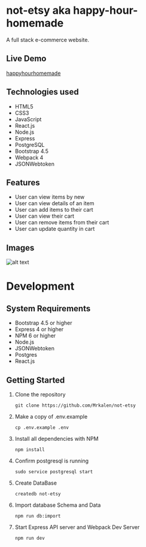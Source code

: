 # not-etsy aka happy-hour-homemade

A full stack e-commerce website.

## Live Demo 

[happyhourhomemade](https://happyhourhomemade.herokuapp.com/)

## Technologies used

  - HTML5
  - CSS3
  - JavaScript
  - React.js
  - Node.js
  - Express
  - PostgreSQL
  - Bootstrap 4.5
  - Webpack 4
  - JSONWebtoken

## Features

  - User can view items by new
  - User can view details of an item
  - User can add items to their cart
  - User can view their cart
  - User can remove items from their cart
  - User can update quantity in cart
  
## Images

![alt text](https://user-images.githubusercontent.com/70028619/104510807-981b8200-55a0-11eb-981c-8d605a65b3fa.gif)
  
# Development

## System Requirements
  - Bootstrap 4.5 or higher
  - Express 4 or higher
  - NPM 6 or higher
  - Node.js
  - JSONWebtoken
  - Postgres
  - React.js
 
 ## Getting Started
 
 1. Clone the repository
    ```
    git clone https://github.com/Mrkalen/not-etsy
    ```
 2. Make a copy of .env.example
    ```
    cp .env.example .env
    ```
 3. Install all dependencies with NPM
    ```
    npm install
    ```
 4. Confirm postgresql is running
    ```
    sudo service postgresql start
    ```
 5. Create DataBase
    ```
    createdb not-etsy
    ```
 6. Import database Schema and Data
    ```
    npm run db:import
    ```
 7. Start Express API server and Webpack Dev Server
    ```
    npm run dev
    ```
